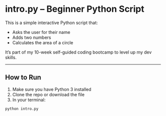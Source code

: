 # intro.py – Beginner Python Script

This is a simple interactive Python script that:
- Asks the user for their name
- Adds two numbers
- Calculates the area of a circle

It’s part of my 10-week self-guided coding bootcamp to level up my dev skills.

---

## How to Run

1. Make sure you have Python 3 installed
2. Clone the repo or download the file
3. In your terminal:

```bash
python intro.py